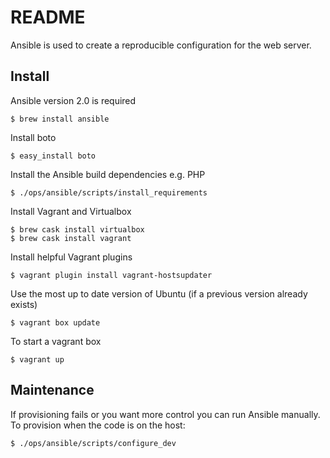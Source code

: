 # README

Ansible is used to create a reproducible configuration for the web server.

## Install

Ansible version 2.0 is required

    $ brew install ansible

Install boto

    $ easy_install boto

Install the Ansible build dependencies e.g. PHP

    $ ./ops/ansible/scripts/install_requirements

Install Vagrant and Virtualbox

    $ brew cask install virtualbox
    $ brew cask install vagrant

Install helpful Vagrant plugins

    $ vagrant plugin install vagrant-hostsupdater

Use the most up to date version of Ubuntu (if a previous version already exists)

    $ vagrant box update

To start a vagrant box

    $ vagrant up

## Maintenance

If provisioning fails or you want more control you can run Ansible manually. To provision when the code is on the host:

    $ ./ops/ansible/scripts/configure_dev
